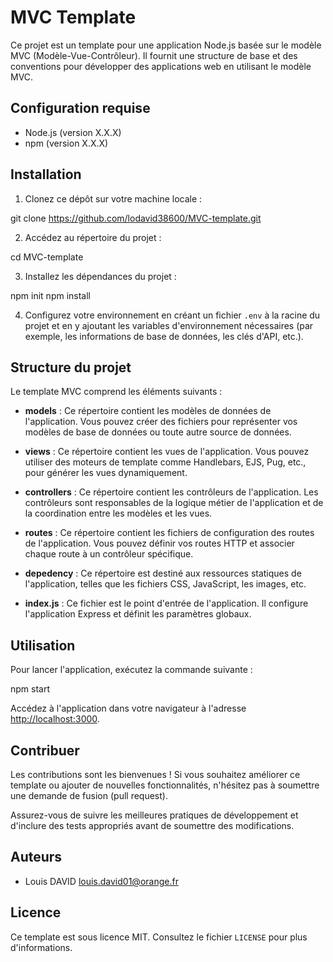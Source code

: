 # MVC Template

Ce projet est un template pour une application Node.js basée sur le modèle MVC (Modèle-Vue-Contrôleur). Il fournit une structure de base et des conventions pour développer des applications web en utilisant le modèle MVC.

## Configuration requise
- Node.js (version X.X.X)
- npm (version X.X.X)

## Installation

1. Clonez ce dépôt sur votre machine locale :
   
git clone https://github.com/lodavid38600/MVC-template.git

2. Accédez au répertoire du projet :

cd MVC-template

3. Installez les dépendances du projet :

npm init
npm install

4. Configurez votre environnement en créant un fichier `.env` à la racine du projet et en y ajoutant les variables d'environnement nécessaires (par exemple, les informations de base de données, les clés d'API, etc.).

## Structure du projet

Le template MVC comprend les éléments suivants :

- **models** : Ce répertoire contient les modèles de données de l'application. Vous pouvez créer des fichiers pour représenter vos modèles de base de données ou toute autre source de données.

- **views** : Ce répertoire contient les vues de l'application. Vous pouvez utiliser des moteurs de template comme Handlebars, EJS, Pug, etc., pour générer les vues dynamiquement.

- **controllers** : Ce répertoire contient les contrôleurs de l'application. Les contrôleurs sont responsables de la logique métier de l'application et de la coordination entre les modèles et les vues.

- **routes** : Ce répertoire contient les fichiers de configuration des routes de l'application. Vous pouvez définir vos routes HTTP et associer chaque route à un contrôleur spécifique.

- **depedency** : Ce répertoire est destiné aux ressources statiques de l'application, telles que les fichiers CSS, JavaScript, les images, etc.

- **index.js** : Ce fichier est le point d'entrée de l'application. Il configure l'application Express et définit les paramètres globaux.

## Utilisation

Pour lancer l'application, exécutez la commande suivante :

npm start

Accédez à l'application dans votre navigateur à l'adresse [http://localhost:3000](http://localhost:3000).

## Contribuer

Les contributions sont les bienvenues ! Si vous souhaitez améliorer ce template ou ajouter de nouvelles fonctionnalités, n'hésitez pas à soumettre une demande de fusion (pull request).

Assurez-vous de suivre les meilleures pratiques de développement et d'inclure des tests appropriés avant de soumettre des modifications.

## Auteurs

- Louis DAVID <louis.david01@orange.fr>

## Licence

Ce template est sous licence MIT. Consultez le fichier `LICENSE` pour plus d'informations.
